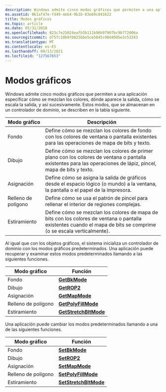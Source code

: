 ```yaml
---
description: Windows admite cinco modos gráficos que permiten a una aplicación especificar cómo se mezclan los colores, dónde aparece la salida, cómo se escala la salida, y así sucesivamente. Estos modos, que se almacenan en un controlador de dominio, se describen en la tabla siguiente.
ms.assetid: 061af47e-fd49-4eb4-9b1b-03eb9c841622
title: Modos gráficos
ms.topic: article
ms.date: 05/31/2018
ms.openlocfilehash: 823c7e25024eafb3b111b96b97907bc9b772006a
ms.sourcegitcommit: d75fc10b9f0825bbe5ce5045c90d4045e3c53243
ms.translationtype: MT
ms.contentlocale: es-ES
ms.lasthandoff: 09/13/2021
ms.locfileid: "127567653"
---
```

# <a name="graphic-modes"></a>Modos gráficos

Windows admite cinco modos gráficos que permiten a una aplicación especificar cómo se mezclan los colores, dónde aparece la salida, cómo se escala la salida, y así sucesivamente. Estos modos, que se almacenan en un controlador de dominio, se describen en la tabla siguiente.



| Modo gráfico | Descripción                                                                                                                |
|---------------|----------------------------------------------------------------------------------------------------------------------------|
| Fondo    | Define cómo se mezclan los colores de fondo con los colores de ventana o pantalla existentes para las operaciones de mapa de bits y texto.              |
| Dibujo       | Define cómo se mezclan los colores de primer plano con los colores de ventana o pantalla existentes para las operaciones de lápiz, pincel, mapa de bits y texto. |
| Asignación       | Define cómo se asigna la salida de gráficos desde el espacio lógico (o mundo) a la ventana, la pantalla o el papel de la impresora.             |
| Relleno de polígono  | Define cómo se usa el patrón de pincel para rellenar el interior de regiones complejas.                                             |
| Estiramiento    | Define cómo se mezclan los colores de mapa de bits con los colores de ventana o pantalla existentes cuando el mapa de bits se comprime (o se escala verticalmente).  |



 

Al igual que con los objetos gráficos, el sistema inicializa un controlador de dominio con los modos gráficos predeterminados. Una aplicación puede recuperar y examinar estos modos predeterminados llamando a las siguientes funciones.



| Modo gráfico | Función                                       |
|---------------|------------------------------------------------|
| Fondo    | [**GetBkMode**](/windows/desktop/api/Wingdi/nf-wingdi-getbkmode)                 |
| Dibujo       | [**GetROP2**](/windows/desktop/api/Wingdi/nf-wingdi-getrop2)                     |
| Asignación       | [**GetMapMode**](/windows/desktop/api/Wingdi/nf-wingdi-getmapmode)               |
| Relleno de polígono  | [**GetPolyFillMode**](/windows/desktop/api/Wingdi/nf-wingdi-getpolyfillmode)     |
| Estiramiento    | [**GetStretchBltMode**](/windows/desktop/api/Wingdi/nf-wingdi-getstretchbltmode) |



 

Una aplicación puede cambiar los modos predeterminados llamando a una de las siguientes funciones.



| Modo gráfico | Función                                       |
|---------------|------------------------------------------------|
| Fondo    | [**SetBkMode**](/windows/desktop/api/Wingdi/nf-wingdi-setbkmode)                 |
| Dibujo       | [**SetROP2**](/windows/desktop/api/Wingdi/nf-wingdi-setrop2)                     |
| Asignación       | [**SetMapMode**](/windows/desktop/api/Wingdi/nf-wingdi-setmapmode)               |
| Relleno de polígono  | [**SetPolyFillMode**](/windows/desktop/api/Wingdi/nf-wingdi-setpolyfillmode)     |
| Estiramiento    | [**SetStretchBltMode**](/windows/desktop/api/Wingdi/nf-wingdi-setstretchbltmode) |



 

 

 



